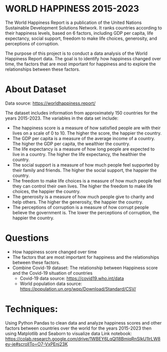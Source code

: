 # WORLD HAPPINESS 2015-2023

The World Happiness Report is a publication of the United Nations Sustainable Development Solutions Network. It ranks countries according to their happiness levels, based on 6 factors, including GDP per capita, life expectancy, social support, freedom to make life choices, generosity, and perceptions of corruption.

The purpose of this project is to conduct a data analysis of the World Happiness Report data. The goal is to identify how happiness changed over time, the factors that are most important for happiness and to explore the relationships between these factors.

# About Dataset
Data source: https://worldhappiness.report/


The dataset includes information from approximately 150 countries for the years 2015-2023. The variables in the data set include:
  - The happiness score is a measure of how satisfied people are with their lives on a scale of 0 to 10. The higher the score, the happier the country.
  - The GDP per capita is a measure of the average income of a country. The higher the GDP per capita, the wealthier the country.
  - The life expectancy is a measure of how long people are expected to live in a country. The higher the life expectancy, the healthier the country.
  - The social support is a measure of how much people feel supported by their family and friends. The higher the social support, the happier the country.
  - The freedom to make life choices is a measure of how much people feel they can control their own lives. The higher the freedom to make life choices, the happier the country.
  - The generosity is a measure of how much people give to charity and help others. The higher the generosity, the happier the country.
  - The perceptions of corruption is a measure of how corrupt people believe the government is. The lower the perceptions of corruption, the happier the country.

# Questions
- How happiness score changed over time
- The factors that are most important for happiness and the relationships between these factors.
- Combine Covid-19 dataset: The relationship between Happiness score and the Covid-19 situation of countries
    - Covid-19 data source: https://covid19.who.int/data
    - World population data source: https://population.un.org/wpp/Download/Standard/CSV/

# Techniques: 
Using Python Pandas to clean data and analyze happiness scores and other factors between countries over the world for the years 2015-2023 then using Matplotlib and Seaborn to visualize data
Link notebook: https://colab.research.google.com/drive/1WBEY6LqQl18BmiqRnSIkU1lrLW8ey-je#scrollTo=O7-VxPEnj23K

